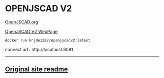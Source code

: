 # OPENJSCAD V2

[OpenJSCAD.org](https://github.com/jscad/OpenJSCAD.org/tree/V2)

[OpenJSCAD V2 WebPage](https://www.openjscad.xyz/)

```
docker run khjde1207/openjscadv2:latest
```

connect url : http://localhost:8081

---
 
## [Original site readme](https://github.com/jscad/OpenJSCAD.org/blob/V2/README.md)
 